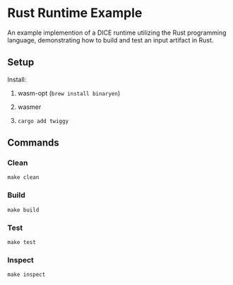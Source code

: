 # Rust Runtime Example

An example implemention of a DICE runtime utilizing the Rust programming language, demonstrating how to build and test an input artifact in Rust.

## Setup

Install:

1. wasm-opt (`brew install binaryen`)

1. wasmer

1. `cargo add twiggy`

## Commands

### Clean

`make clean`

### Build

`make build`

### Test

`make test`

### Inspect

`make inspect`